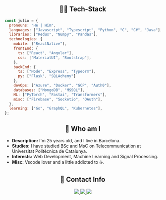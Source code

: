  <h2 align="center">  👨‍💻 Tech-Stack </h2>

```javascript
const julio = {
  pronouns: "He | Him",
  languages: ["Javascript", "Typescript", "Python", "C", "C#", "Java"],
  libraries: ["Redux", "Numpy", "Pandas"],
  technologies: {
    mobile: ["ReactNative"],
    frontEnd: {
      ts: ["React", "Angular"],
      css: ["MaterialUI", "Bootstrap"],
    },
    backEnd: {
      ts: ["Node", "Express", "Typeorm"],
      py: ["Flask", "SQLAchemy"]
    },
    devOps: ["Azure", "Docker", "GCP", "Auth0"],
    databases: ["MongoDB", "MSSQL"],
    ML: ["PyTorch", "Fastai", "Transformers"],
    misc: ["Firebase", "Socketio", "OAuth"],
  },
  learning: ["Go", "GraphQL", "Kubernetes"],
};
```

<h2 align="center">  
🤔 Who am I </h2> 
<ul>
<li> <strong>Description:</strong> I'm 25 years old, and I live in Barcelona.</li>
<li> <strong>Studies:</strong> I have studied BSc and MsC on Telecommunication at Universitat Politècnica de Catalunya.</li>
<li> <strong>Interests:</strong> Web Development, Machine Learning and Signal Processing.</li>
<li> <strong>Misc:</strong> Vscode lover and a little addicted to ☕.</li>
</ul>

 <h2 align="center"> 👥 Contact Info </h2>
 <p align="center">
    <a href="https://www.linkedin.com/in/julio-burgos-0a1875104/">
        <img src="https://img.shields.io/badge/julioburgos-%230077B5.svg?&style=for-the-badge&logo=linkedin&logoColor=white"/>
    </a>
    <a href="https://twitter.com/julio__burgos">
        <img src="https://img.shields.io/badge/@julio___burgos-%231DA1F2.svg?&style=for-the-badge&logo=twitter&logoColor=white" />
    </a>
    <a href="mailto:julio_burgos_p@hotmail.com">
        <img src="https://img.shields.io/badge/julio__burgos__p-%2399ccff.svg?&style=for-the-badge&logo=gmail&logoColor=white" />
    </a>
</p>
